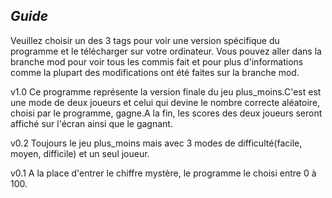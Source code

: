 ## _Guide_

Veuillez choisir un des 3 tags pour voir une version spécifique du programme et le télécharger sur votre ordinateur. Vous pouvez aller dans la branche mod pour voir tous les commis fait et pour plus d'informations comme la plupart des modifications ont été faites sur la branche mod.

v1.0
Ce programme représente la version finale du jeu plus_moins.C'est est une mode de deux joueurs et celui qui devine le nombre correcte aléatoire, choisi par le programme, gagne.A la fin, les scores des deux joueurs seront affiché sur l'écran ainsi que le gagnant.

v0.2
Toujours le jeu plus_moins mais avec 3 modes de difficulté(facile, moyen, difficile) et un seul joueur.

v0.1
A la place d'entrer le chiffre mystère, le programme le choisi entre 0 à 100.


